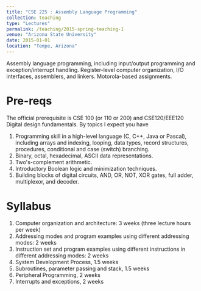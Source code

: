 ```yaml
---
title: "CSE 225 : Assembly Language Programming"
collection: teaching
type: "Lectures"
permalink: /teaching/2015-spring-teaching-1
venue: "Arizona State University"
date: 2015-01-01
location: "Tempe, Arizona"
---
```


Assembly language programming, including input/output programming and exception/interrupt handling. Register-level computer organization, I/O interfaces, assemblers, and linkers. Motorola-based assignments.

Pre-reqs
======
The official prerequisite is CSE 100 (or 110 or 200) and CSE120/EEE120 Digital design fundamentals. By topics I expect you have
1. Programming skill in a high-level language (C, C++, Java or Pascal), including arrays and indexing, looping, data types, record structures, procedures, conditional and case (switch) branching.
2. Binary, octal, hexadecimal, ASCII data representations.
3. Two's-complement arithmetic.
4. Introductory Boolean logic and minimization techniques.
5. Building blocks of digital circuits, AND, OR, NOT, XOR gates, full adder, multiplexor, and decoder.


Syllabus
======
1. Computer organization and architecture: 3 weeks (three lecture hours per week)
2. Addressing modes and program examples using different addressing modes: 2 weeks
3. Instruction set and program examples using different instructions in different addressing modes: 2 weeks
4. System Development Process, 1.5 weeks
5. Subroutines, parameter passing and stack, 1.5 weeks
6. Peripheral Programming, 2 weeks
7. Interrupts and exceptions, 2 weeks

